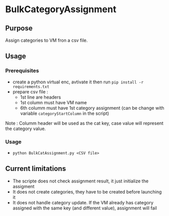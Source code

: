# BulkCategoryAssignment

## Purpose
Assign categories to VM fron a csv file.

## Usage

### Prerequisites
- create a python virtual enc, avtivate it then run `pip install -r requirements.txt`
- prepare csv file :
  - 1st line are headers
  - 1st column must have VM name
  - 6th columm must have 1st category assignment (can be change with variable `categoryStartColumn` in the script)

Note : Columm header will be used as the cat key, case value will represent the category value.

### Usage
- `python BulkCatAssignment.py <CSV file>` 

## Current limitations 
- The scripte does not check assignment result, it just initialize the assigment
- It does not create categories, they have to be created before launching it
- It does not handle category update. If the VM already has category assigned with the same key (and different value), assignment will fail

